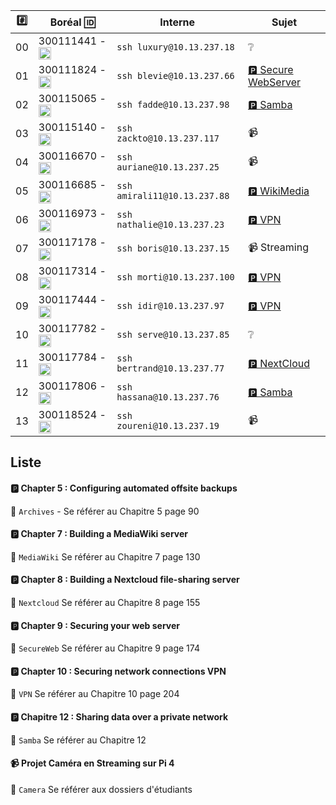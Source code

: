 


|:hash:| Boréal :id:                | Interne            | Sujet |
|------|----------------------------|--------------------|-------|
| 00   | 300111441 - <image src='https://avatars0.githubusercontent.com/u/55207099?s=460&v=4' width=20 height=20 alt="Sekou"></image> | `ssh luxury@10.13.237.18` | :grey_question: |
| 01   | 300111824 - <image src='https://avatars0.githubusercontent.com/u/54911706?s=460&v=4' width=20 height=20></image> | `ssh blevie@10.13.237.66` | [:parking: Secure WebServer](README.md#parking-Chapter-9--Securing-your-web-server) |
| 02   | 300115065 - <image src='https://avatars0.githubusercontent.com/u/54910778?s=460&v=4' width=20 height=20></image> | `ssh fadde@10.13.237.98` | [:parking: Samba](README.md#parking-Chapitre-12--Sharing-data-over-a-private-network) |
| 03   | 300115140 - <image src='https://avatars0.githubusercontent.com/u/54910329?s=460&v=4' width=20 height=20></image> | `ssh zackto@10.13.237.117` | :video_camera: |
| 04   | 300116670 - <image src='https://avatars0.githubusercontent.com/u/55238107?s=460&v=4' width=20 height=20></image> | `ssh auriane@10.13.237.25` | :video_camera: |
| 05   | 300116685 - <image src='https://avatars0.githubusercontent.com/u/54910751?s=460&v=4' width=20 height=20></image> | `ssh amirali11@10.13.237.88` | [:parking: WikiMedia](README.md#parking-Chapter-7--Building-a-MediaWiki-server) | 
| 06   | 300116973 - <image src='https://avatars0.githubusercontent.com/u/54910252?s=460&v=4' width=20 height=20></image> | `ssh nathalie@10.13.237.23` | [:parking: VPN](README.md#parking-chapter-10--securing-network-connections-vpn)  |
| 07   | 300117178 - <image src='https://avatars0.githubusercontent.com/u/54910937?s=460&v=4' width=20 height=20></image> | `ssh boris@10.13.237.15` | :video_camera: Streaming |
| 08   | 300117314 - <image src='https://avatars0.githubusercontent.com/u/54910700?s=460&v=4' width=20 height=20></image> | `ssh morti@10.13.237.100` | [:parking: VPN](README.md#parking-chapter-10--securing-network-connections-vpn) |
| 09   | 300117444 - <image src='https://avatars0.githubusercontent.com/u/54910261?s=460&v=4' width=20 height=20></image> | `ssh idir@10.13.237.97` | [:parking: VPN](README.md#parking-chapter-10--securing-network-connections-vpn) |
| 10   | 300117782 - <image src='https://avatars0.githubusercontent.com/u/56364697?s=460&v=4' width=20 height=20></image> | `ssh serve@10.13.237.85` | :grey_question: |
| 11   | 300117784 - <image src='https://avatars0.githubusercontent.com/u/54910102?s=460&v=4' width=20 height=20></image> | `ssh bertrand@10.13.237.77` | [:parking: NextCloud](README.md#parking-chapter-8--building-a-nextcloud-file-sharing-server) |
| 12   | 300117806 - <image src='https://avatars0.githubusercontent.com/u/54910103?s=460&v=4' width=20 height=20></image> | `ssh hassana@10.13.237.76` | [:parking: Samba](README.md#parking-Chapitre-12--Sharing-data-over-a-private-network) |
| 13   | 300118524 - <image src='https://avatars0.githubusercontent.com/u/56364857?s=460&v=4' width=20 height=20></image> | `ssh zoureni@10.13.237.19` | :video_camera: |

## Liste 

#### :parking: Chapter 5 : Configuring automated offsite backups

:pushpin: `Archives` - Se référer au Chapitre 5 page 90

#### :parking: Chapter 7 : Building a MediaWiki server

:pushpin: `MediaWiki` Se référer au Chapitre 7 page 130

#### :parking: Chapter 8 : Building a Nextcloud file-sharing server

:pushpin: `Nextcloud` Se référer au Chapitre 8 page 155

#### :parking: Chapter 9 : Securing your web server

:pushpin: `SecureWeb` Se référer au Chapitre 9 page 174

#### :parking: Chapter 10 : Securing network connections VPN

:pushpin: `VPN` Se référer au Chapitre 10 page 204

#### :parking: Chapitre 12 : Sharing data over a private network

:pushpin: `Samba` Se référer au Chapitre 12


####  :video_camera: Projet Caméra en Streaming sur Pi 4

:pushpin: `Camera` Se référer aux dossiers d'étudiants
